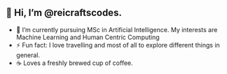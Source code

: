 ## 👋 Hi, I’m @reicraftscodes.

- 🌱 I’m currently pursuing MSc in Artificial Intelligence. My interests are Machine Learning and Human Centric Computing
- ⚡ Fun fact: I love travelling and most of all to explore different things in general.
- ☕️ Loves a freshly brewed cup of coffee.

<!---
reicraftscodes/reicraftscodes is a ✨ special ✨ repository because its `README.md` (this file) appears on your GitHub profile.
You can click the Preview link to take a look at your changes.
--->
